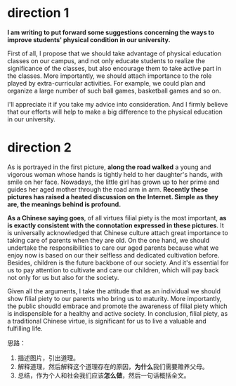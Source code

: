 # direction 1

**I am writing to put forward some suggestions concerning the ways to improve
students' physical condition in our university.**

First of all, I propose that we should take advantage of physical education
classes on our campus, and not only educate students to realize the significance
of the classes, but also encourage them to take active part in the classes. More
importantly, we should attach importance to the role played by extra-curricular
activities. For example, we could plan and organize a large number of such ball
games, basketball games and so on.

I'll appreciate it if you take my advice into consideration. And I firmly
believe that our efforts will help to make a big difference to the physical
education in our university.

# direction 2

As is portrayed in the first picture, **along the road walked** a young and
vigorous woman whose hands is tightly held to her daughter's hands, with smile
on her face.  Nowadays, the little girl has grown up to her prime and guides her
aged mother through the road arm in arm. **Recently these pictures has raised a
heated discussion on the Internet. Simple as they are, the meanings behind is
profound.**

**As a Chinese saying goes**, of all virtues filial piety is the most important,
**as is exactly consistent with the connotation expressed in these pictures**.
It is universally acknowledged that Chinese culture attach great importance to
taking care of parents when they are old. On the one hand, we should undertake
the responsibilities to care our aged parents because what we enjoy now is based
on our their selfless and dedicated cultivation before.  Besides, children is
the future backbone of our society. And it's essential for us to pay attention
to cultivate and care our children, which will pay back not only for us but also
for the society.

Given all the arguments, I take the attitude that as an individual we should
show filial piety to our parents who bring us to maturity. More importantly, the
public shoudld embrace and promote the awareness of filial piety which is
indispensible for a healthy and active society. In conclusion, filial piety, as
a traditional Chinese virtue, is significant for us to live a valuable and
fulfilling life.

思路：
1. 描述图片，引出道理。
2. 解释道理，然后解释这个道理存在的原因，**为什么**我们需要赡养父母。
3. 总结，作为个人和社会我们应该**怎么做**，然后一句话概括全文。
